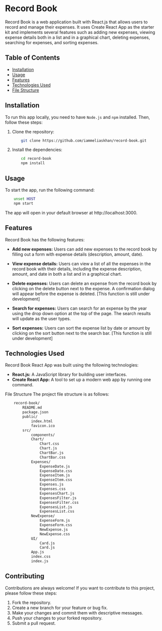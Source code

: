 # Record Book
Record Book is a web application built with React.js that allows users to record and manage their expenses. It uses Create React App as the starter kit and implements several features such as adding new expenses, viewing expense details both in a list and in a graphical chart, deleting expenses, searching for expenses, and sorting expenses.

## Table of Contents
- <ins>Installation</ins>
- <ins>Usage</ins>
- <ins>Features</ins>
- <ins>Technologies Used</ins>
- <ins>File Structure</ins>

## Installation
To run this app locally, you need to have `Node.js` and `npm` installed. Then, follow these steps:

1. Clone the repository:
    ```bash
        git clone https://github.com/iammeliaskhan/record-book.git
    ```
2. Install the dependencies:
    ```bash
        cd record-book
        npm install
    ```
## Usage
To start the app, run the following command:

```bash
    unset HOST
    npm start
```
The app will open in your default browser at http://localhost:3000.

## Features
Record Book has the following features:

- **Add new expenses:** Users can add new expenses to the record book by filling out a form with expense details (description, amount, date).

- **View expense details:** Users can view a list of all the expenses in the record book with their details, including the expense description, amount, and date in both a list and in a graphical chart.

- **Delete expenses:** Users can delete an expense from the record book by clicking on the delete button next to the expense. A confirmation dialog will appear before the expense is deleted. [This function is still under development]

- **Search for expenses:** Users can search for an expense by the year using the drop down option at the top of the page. The search results will update as the user types.

- **Sort expenses:** Users can sort the expense list by date or amount by clicking on the sort button next to the search bar. [This function is still under development]

## Technologies Used
Record Book React App was built using the following technologies:

- **React.js:** A JavaScript library for building user interfaces.
- **Create React App:** A tool to set up a modern web app by running one command.

File Structure
The project file structure is as follows:

```bash
    record-book/
        README.md
        package.json
        public/
            index.html
            favicon.ico
        src/
            components/
            Chart/
                Chart.css
                Chart.js
                ChartBar.js
                ChartBar.css
            Expenses/
                ExpenseDate.js
                ExpenseDate.css
                ExpenseItem.js
                ExpenseItem.css
                Expenses.js
                Expenses.css
                ExpensesChart.js
                ExpensesFilter.js
                ExpensesFilter.css
                ExpensesList.js
                ExpensesList.css
            NewExpense/
                ExpenseForm.js
                ExpenseForm.css
                NewExpense.js
                NewExpense.css
            UI/
                Card.js
                Card.js
            App.js
            index.css
            index.js
```
## Contributing
Contributions are always welcome! If you want to contribute to this project, please follow these steps:

1. Fork the repository.
2. Create a new branch for your feature or bug fix.
3. Make your changes and commit them with descriptive messages.
4. Push your changes to your forked repository.
5. Submit a pull request.
